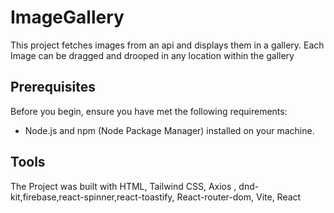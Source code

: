 # ImageGallery

This project fetches images from an api and displays them in a gallery. Each Image can be dragged and drooped in any location within the gallery

## Prerequisites

Before you begin, ensure you have met the following requirements:

- Node.js and npm (Node Package Manager) installed on your machine.

## Tools
The Project was built with HTML, Tailwind CSS, Axios , dnd-kit,firebase,react-spinner,react-toastify, React-router-dom, Vite, React
